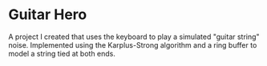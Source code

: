 # Guitar Hero
A project I created that uses the keyboard to play a simulated "guitar string" noise. Implemented using the Karplus-Strong algorithm and a ring buffer to model a string tied at both ends.
